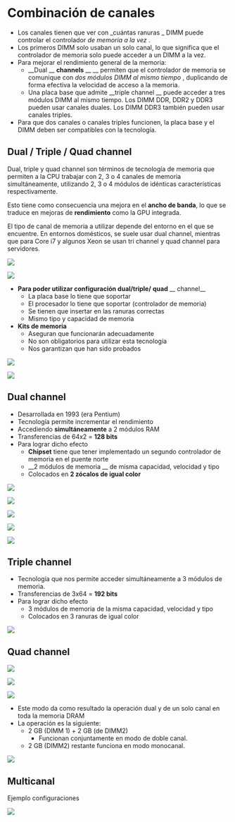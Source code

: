 # Combinación de canales

* Los canales tienen que ver con  _cuántas ranuras _ DIMM puede controlar el controlador  _de memoria a la vez_ \.
* Los primeros DIMM solo usaban un solo canal, lo que significa que el controlador de memoria solo puede acceder a un DIMM a la vez\.
* Para mejorar el rendimiento general de la memoria:
  * __Dual __  __channels__  __ __ permiten que el controlador de memoria se comunique con  _dos módulos DIMM al mismo tiempo_ , duplicando de forma efectiva la velocidad de acceso a la memoria\.
  * Una placa base que admite  __triple channel __ puede acceder a tres módulos DIMM al mismo tiempo\. Los DIMM DDR, DDR2 y DDR3 pueden usar canales duales\. Los DIMM DDR3 también pueden usar canales triples\.
* Para que dos canales o canales triples funcionen, la placa base y el DIMM deben ser compatibles con la tecnología\.

## Dual / Triple / Quad channel

Dual, triple y quad channel son términos de tecnología de memoria que permiten a la CPU trabajar con 2, 3 o 4 canales de memoria simultáneamente, utilizando 2, 3 o 4 módulos de idénticas características respectivamente.

Esto tiene como consecuencia una mejora en el **ancho de banda**, lo que se traduce en mejoras de **rendimiento** como la GPU integrada.

El tipo de canal de memoria a utilizar depende del entorno en el que se encuentre. En entornos domésticos, se suele usar dual channel, mientras que para Core i7 y algunos Xeon se usan tri channel y quad channel para servidores.

![](img/34_Memoria_RAM48.gif)


![](img/34_Memoria_RAM49.jpg)

* __Para poder utilizar configuración dual/triple/__  __quad__  __ channel__
  * La placa base lo tiene que soportar
  * El procesador lo tiene que soportar \(controlador de memoria\)
  * Se tienen que insertar en las ranuras correctas
  * Mismo tipo y capacidad de memoria
* __Kits de memoria__
  * Aseguran que funcionarán adecuadamente
  * No son obligatorios para utilizar esta tecnología
  * Nos garantizan que han sido probados

![](img/34_Memoria_RAM50.png)


![](img/34_Memoria_RAM51.jpg)

## Dual channel

* Desarrollada en 1993 \(era Pentium\)
* Tecnología permite incrementar el rendimiento
* Accediendo  __simultáneamente__  a 2 módulos RAM
* Transferencias de 64x2 =  __128 bits__
* Para lograr dicho efecto
  * __Chipset__  tiene que tener implementado un segundo controlador de memoria en el puente norte
  * __2 módulos de memoria __ de misma capacidad, velocidad y tipo
  * Colocados en  __2 zócalos de igual color__

![](img/34_Memoria_RAM52.jpg)

![](img/34_Memoria_RAM53.jpg)

![](img/34_Memoria_RAM54.jpg)

![](img/34_Memoria_RAM55.jpg)

![](img/34_Memoria_RAM56.jpg)

## Triple channel

* Tecnología que nos permite acceder simultáneamente a 3 módulos de memoria\.
* Transferencias de 3x64 =  __192 bits__
* Para lograr dicho efecto
  * 3 módulos de memoria de la misma capacidad, velocidad y tipo
  * Colocados en 3 ranuras de igual color

![](img/34_Memoria_RAM57.jpg)

## Quad channel

![](img/34_Memoria_RAM58.jpg)

![](img/34_Memoria_RAM59.jpg)

![](img/34_Memoria_RAM60.png)

* Este modo da como resultado la operación dual y de un solo canal en toda la memoria DRAM
* La operación es la siguiente:
  * 2 GB \(DIMM 1\) \+ 2 GB \(de DIMM2\)
    * Funcionan conjuntamente en modo de doble canal\.
  * 2 GB \(DIMM2\) restante funciona en modo monocanal\.

![](img/34_Memoria_RAM61.jpg)

## Multicanal

Ejemplo configuraciones

![](img/34_Memoria_RAM62.png)

